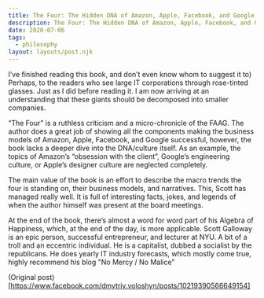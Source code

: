 ```yaml
---
title: The Four: The Hidden DNA of Amazon, Apple, Facebook, and Google
description: The Four: The Hidden DNA of Amazon, Apple, Facebook, and Google
date: 2020-07-06
tags:
  - philosophy
layout: layouts/post.njk
---
```



I’ve finished reading this book, and don’t even know whom to suggest it to) Perhaps, to the readers who see large IT corporations through rose-tinted glasses. Just as I did before reading it. I am now arriving at an understanding that these giants should be decomposed into smaller companies.

“The Four” is a ruthless criticism and a micro-chronicle of the FAAG. The author does a great job of showing all the components making the business models of Amazon, Apple, Facebook, and Google successful, however, the book lacks a deeper dive into the DNA/culture itself. As an example, the topics of Amazon’s “obsession with the client”, Google’s engineering culture, or Apple’s designer culture are neglected completely.

The main value of the book is an effort to describe the macro trends the four is standing on, their business models, and narratives. This, Scott has managed really well. It is full of interesting facts, jokes, and legends of when the author himself was present at the board meetings.

At the end of the book, there’s almost a word for word part of his Algebra of Happiness, which, at the end of the day, is more applicable.
Scott Galloway is an epic person, successful entrepreneur, and lecturer at NYU. A bit of a troll and an eccentric individual. He is a capitalist, dubbed a socialist by the republicans. He does yearly IT industry forecasts, which mostly come true, highly recommend his blog "No Mercy / No Malice"

(Original post)[https://www.facebook.com/dmytriy.voloshyn/posts/10219390566649154]
